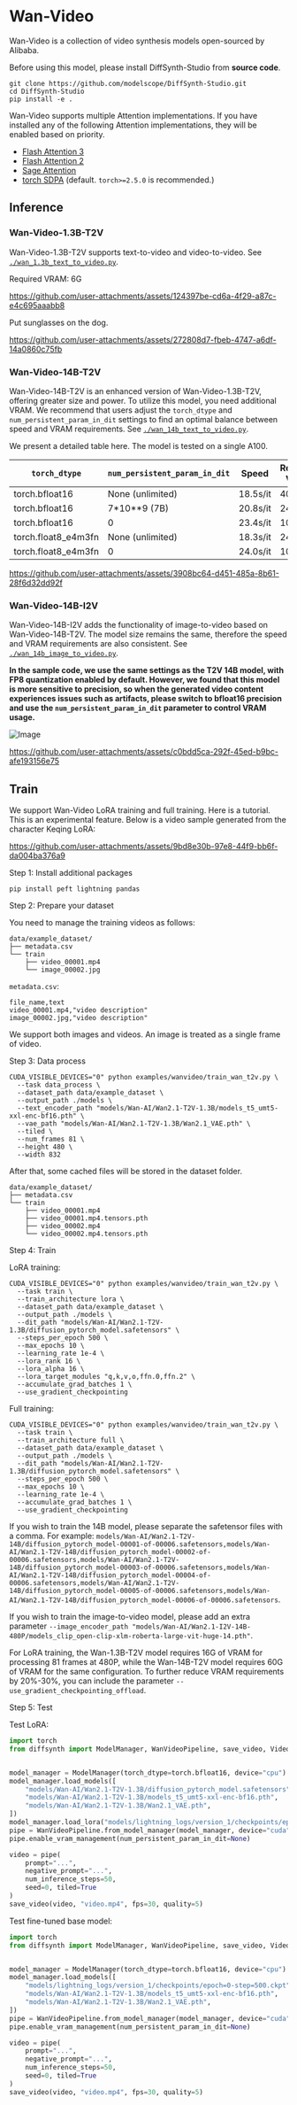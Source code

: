 # Wan-Video

Wan-Video is a collection of video synthesis models open-sourced by Alibaba.

Before using this model, please install DiffSynth-Studio from **source code**.

```shell
git clone https://github.com/modelscope/DiffSynth-Studio.git
cd DiffSynth-Studio
pip install -e .
```

Wan-Video supports multiple Attention implementations. If you have installed any of the following Attention implementations, they will be enabled based on priority.

* [Flash Attention 3](https://github.com/Dao-AILab/flash-attention)
* [Flash Attention 2](https://github.com/Dao-AILab/flash-attention)
* [Sage Attention](https://github.com/thu-ml/SageAttention)
* [torch SDPA](https://pytorch.org/docs/stable/generated/torch.nn.functional.scaled_dot_product_attention.html) (default. `torch>=2.5.0` is recommended.)

## Inference

### Wan-Video-1.3B-T2V

Wan-Video-1.3B-T2V supports text-to-video and video-to-video. See [`./wan_1.3b_text_to_video.py`](./wan_1.3b_text_to_video.py).

Required VRAM: 6G

https://github.com/user-attachments/assets/124397be-cd6a-4f29-a87c-e4c695aaabb8

Put sunglasses on the dog.

https://github.com/user-attachments/assets/272808d7-fbeb-4747-a6df-14a0860c75fb

### Wan-Video-14B-T2V

Wan-Video-14B-T2V is an enhanced version of Wan-Video-1.3B-T2V, offering greater size and power. To utilize this model, you need additional VRAM. We recommend that users adjust the `torch_dtype` and `num_persistent_param_in_dit` settings to find an optimal balance between speed and VRAM requirements. See [`./wan_14b_text_to_video.py`](./wan_14b_text_to_video.py).

We present a detailed table here. The model is tested on a single A100.

|`torch_dtype`|`num_persistent_param_in_dit`|Speed|Required VRAM|Default Setting|
|-|-|-|-|-|
|torch.bfloat16|None (unlimited)|18.5s/it|40G||
|torch.bfloat16|7*10**9 (7B)|20.8s/it|24G||
|torch.bfloat16|0|23.4s/it|10G||
|torch.float8_e4m3fn|None (unlimited)|18.3s/it|24G|yes|
|torch.float8_e4m3fn|0|24.0s/it|10G||

https://github.com/user-attachments/assets/3908bc64-d451-485a-8b61-28f6d32dd92f

### Wan-Video-14B-I2V

Wan-Video-14B-I2V adds the functionality of image-to-video based on Wan-Video-14B-T2V. The model size remains the same, therefore the speed and VRAM requirements are also consistent. See [`./wan_14b_image_to_video.py`](./wan_14b_image_to_video.py).

**In the sample code, we use the same settings as the T2V 14B model, with FP8 quantization enabled by default. However, we found that this model is more sensitive to precision, so when the generated video content experiences issues such as artifacts, please switch to bfloat16 precision and use the `num_persistent_param_in_dit` parameter to control VRAM usage.**

![Image](https://github.com/user-attachments/assets/adf8047f-7943-4aaa-a555-2b32dc415f39)

https://github.com/user-attachments/assets/c0bdd5ca-292f-45ed-b9bc-afe193156e75

## Train

We support Wan-Video LoRA training and full training. Here is a tutorial. This is an experimental feature. Below is a video sample generated from the character Keqing LoRA:

https://github.com/user-attachments/assets/9bd8e30b-97e8-44f9-bb6f-da004ba376a9

Step 1: Install additional packages

```
pip install peft lightning pandas
```

Step 2: Prepare your dataset

You need to manage the training videos as follows:

```
data/example_dataset/
├── metadata.csv
└── train
    ├── video_00001.mp4
    └── image_00002.jpg
```

`metadata.csv`:

```
file_name,text
video_00001.mp4,"video description"
image_00002.jpg,"video description"
```

We support both images and videos. An image is treated as a single frame of video.

Step 3: Data process

```shell
CUDA_VISIBLE_DEVICES="0" python examples/wanvideo/train_wan_t2v.py \
  --task data_process \
  --dataset_path data/example_dataset \
  --output_path ./models \
  --text_encoder_path "models/Wan-AI/Wan2.1-T2V-1.3B/models_t5_umt5-xxl-enc-bf16.pth" \
  --vae_path "models/Wan-AI/Wan2.1-T2V-1.3B/Wan2.1_VAE.pth" \
  --tiled \
  --num_frames 81 \
  --height 480 \
  --width 832
```

After that, some cached files will be stored in the dataset folder.

```
data/example_dataset/
├── metadata.csv
└── train
    ├── video_00001.mp4
    ├── video_00001.mp4.tensors.pth
    ├── video_00002.mp4
    └── video_00002.mp4.tensors.pth
```

Step 4: Train

LoRA training:

```shell
CUDA_VISIBLE_DEVICES="0" python examples/wanvideo/train_wan_t2v.py \
  --task train \
  --train_architecture lora \
  --dataset_path data/example_dataset \
  --output_path ./models \
  --dit_path "models/Wan-AI/Wan2.1-T2V-1.3B/diffusion_pytorch_model.safetensors" \
  --steps_per_epoch 500 \
  --max_epochs 10 \
  --learning_rate 1e-4 \
  --lora_rank 16 \
  --lora_alpha 16 \
  --lora_target_modules "q,k,v,o,ffn.0,ffn.2" \
  --accumulate_grad_batches 1 \
  --use_gradient_checkpointing
```

Full training:

```shell
CUDA_VISIBLE_DEVICES="0" python examples/wanvideo/train_wan_t2v.py \
  --task train \
  --train_architecture full \
  --dataset_path data/example_dataset \
  --output_path ./models \
  --dit_path "models/Wan-AI/Wan2.1-T2V-1.3B/diffusion_pytorch_model.safetensors" \
  --steps_per_epoch 500 \
  --max_epochs 10 \
  --learning_rate 1e-4 \
  --accumulate_grad_batches 1 \
  --use_gradient_checkpointing
```

If you wish to train the 14B model, please separate the safetensor files with a comma. For example: `models/Wan-AI/Wan2.1-T2V-14B/diffusion_pytorch_model-00001-of-00006.safetensors,models/Wan-AI/Wan2.1-T2V-14B/diffusion_pytorch_model-00002-of-00006.safetensors,models/Wan-AI/Wan2.1-T2V-14B/diffusion_pytorch_model-00003-of-00006.safetensors,models/Wan-AI/Wan2.1-T2V-14B/diffusion_pytorch_model-00004-of-00006.safetensors,models/Wan-AI/Wan2.1-T2V-14B/diffusion_pytorch_model-00005-of-00006.safetensors,models/Wan-AI/Wan2.1-T2V-14B/diffusion_pytorch_model-00006-of-00006.safetensors`.

If you wish to train the image-to-video model, please add an extra parameter `--image_encoder_path "models/Wan-AI/Wan2.1-I2V-14B-480P/models_clip_open-clip-xlm-roberta-large-vit-huge-14.pth"`.

For LoRA training, the Wan-1.3B-T2V model requires 16G of VRAM for processing 81 frames at 480P, while the Wan-14B-T2V model requires 60G of VRAM for the same configuration. To further reduce VRAM requirements by 20%-30%, you can include the parameter `--use_gradient_checkpointing_offload`.

Step 5: Test

Test LoRA:

```python
import torch
from diffsynth import ModelManager, WanVideoPipeline, save_video, VideoData


model_manager = ModelManager(torch_dtype=torch.bfloat16, device="cpu")
model_manager.load_models([
    "models/Wan-AI/Wan2.1-T2V-1.3B/diffusion_pytorch_model.safetensors",
    "models/Wan-AI/Wan2.1-T2V-1.3B/models_t5_umt5-xxl-enc-bf16.pth",
    "models/Wan-AI/Wan2.1-T2V-1.3B/Wan2.1_VAE.pth",
])
model_manager.load_lora("models/lightning_logs/version_1/checkpoints/epoch=0-step=500.ckpt", lora_alpha=1.0)
pipe = WanVideoPipeline.from_model_manager(model_manager, device="cuda")
pipe.enable_vram_management(num_persistent_param_in_dit=None)

video = pipe(
    prompt="...",
    negative_prompt="...",
    num_inference_steps=50,
    seed=0, tiled=True
)
save_video(video, "video.mp4", fps=30, quality=5)
```

Test fine-tuned base model:

```python
import torch
from diffsynth import ModelManager, WanVideoPipeline, save_video, VideoData


model_manager = ModelManager(torch_dtype=torch.bfloat16, device="cpu")
model_manager.load_models([
    "models/lightning_logs/version_1/checkpoints/epoch=0-step=500.ckpt",
    "models/Wan-AI/Wan2.1-T2V-1.3B/models_t5_umt5-xxl-enc-bf16.pth",
    "models/Wan-AI/Wan2.1-T2V-1.3B/Wan2.1_VAE.pth",
])
pipe = WanVideoPipeline.from_model_manager(model_manager, device="cuda")
pipe.enable_vram_management(num_persistent_param_in_dit=None)

video = pipe(
    prompt="...",
    negative_prompt="...",
    num_inference_steps=50,
    seed=0, tiled=True
)
save_video(video, "video.mp4", fps=30, quality=5)
```
